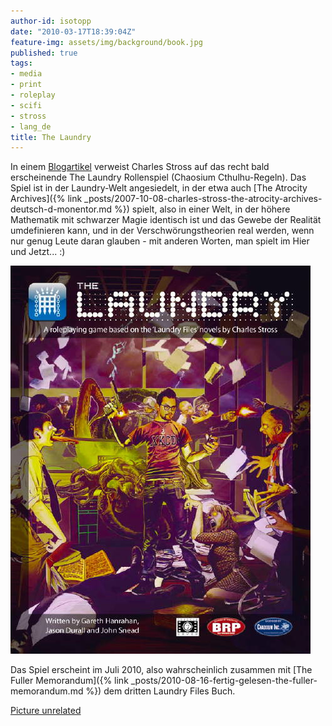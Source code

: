 ```yaml
---
author-id: isotopp
date: "2010-03-17T18:39:04Z"
feature-img: assets/img/background/book.jpg
published: true
tags:
- media
- print
- roleplay
- scifi
- stross
- lang_de
title: The Laundry
---
```

In einem [Blogartikel](http://www.antipope.org/charlie/blog-static/2010/03/for-sale-first-edition-of-the.html)
verweist Charles Stross auf das recht bald erscheinende The Laundry
Rollenspiel (Chaosium Cthulhu-Regeln).  Das Spiel ist in der Laundry-Welt
angesiedelt, in der etwa auch
[The Atrocity Archives]({% link _posts/2007-10-08-charles-stross-the-atrocity-archives-deutsch-d-monentor.md %})
spielt, also in einer Welt, in der höhere Mathematik mit schwarzer Magie
identisch ist und das Gewebe der Realität umdefinieren kann, und in der
Verschwörungstheorien real werden, wenn nur genug Leute daran glauben - mit
anderen Worten, man spielt im Hier und Jetzt...  :)

![The Laundry Role Playing Game](/uploads/the_laundry.jpg)

Das Spiel erscheint im Juli 2010, also wahrscheinlich zusammen mit
[The Fuller Memorandum]({% link _posts/2010-08-16-fertig-gelesen-the-fuller-memorandum.md %})
dem dritten Laundry Files Buch.

[Picture unrelated](http://spippo.deviantart.com/art/My-Little-Cthulhu-94509492)

